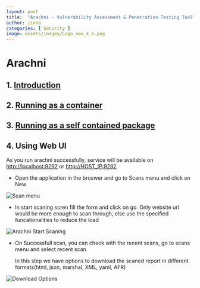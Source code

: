 ```yaml
---
layout: post
title:  "Arachni - Vulnerability Assessment & Penetration Testing Tool"
author: jinna
categories: [ Security ]
image: assets/images/Logo_new_4_b.png
---
```


# Arachni

## 1. [Introduction](https://github.com/JinnaBalu/DevOps/wiki/What-is-Arachni)

## 2. [Running as a container](https://github.com/JinnaBalu/DevOps/wiki/Running-arachni-as-a-container)

## 3. [Running as a self contained package](https://github.com/JinnaBalu/DevOps/wiki/Running-as-a-self-contained-package)

## 4. Using Web UI

As you run arachni successfully, service will be available on [http://localhost:9292](http://localhost:9292) or [http://HOST_IP:9292](http://HOST_IP:9292)

- Open the application in the broswer and go to Scans menu and click on New

![Scan menu](https://github.com/JinnaBalu/DevOps/blob/master/images/arachni_scan_menu.png)

- In start scaning scren fill the form and click on go. Only website url would be more enough to scan through, else use the specified funcationalities to reduce the load

![Arachni Start Scaning](https://github.com/JinnaBalu/DevOps/blob/master/images/arachni-start-scaning.png)

- On Successfull scan, you can check with the recent scans, go to scans menu and select recent scan

  In this step we have options to download the scaned report in different formats(html, json, marshal, XML, yaml, AFR)

![Download Options ](https://github.com/JinnaBalu/DevOps/blob/master/images/arachni-download-options.png)

